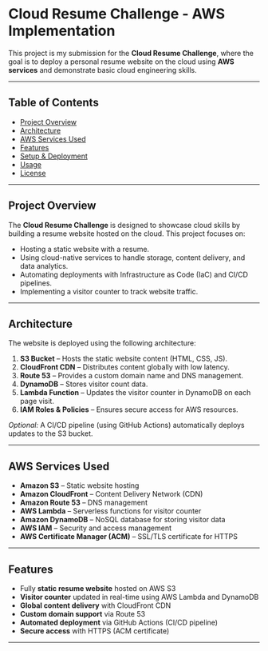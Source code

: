 # Cloud Resume Challenge - AWS Implementation

This project is my submission for the **Cloud Resume Challenge**, where the goal is to deploy a personal resume website on the cloud using **AWS services** and demonstrate basic cloud engineering skills.

---

## Table of Contents

- [Project Overview](#project-overview)  
- [Architecture](#architecture)  
- [AWS Services Used](#aws-services-used)  
- [Features](#features)  
- [Setup & Deployment](#setup--deployment)  
- [Usage](#usage)  
- [License](#license)  

---

## Project Overview

The **Cloud Resume Challenge** is designed to showcase cloud skills by building a resume website hosted on the cloud. This project focuses on:

- Hosting a static website with a resume.
- Using cloud-native services to handle storage, content delivery, and data analytics.
- Automating deployments with Infrastructure as Code (IaC) and CI/CD pipelines.
- Implementing a visitor counter to track website traffic.

---

## Architecture

The website is deployed using the following architecture:

1. **S3 Bucket** – Hosts the static website content (HTML, CSS, JS).  
2. **CloudFront CDN** – Distributes content globally with low latency.  
3. **Route 53** – Provides a custom domain name and DNS management.  
4. **DynamoDB** – Stores visitor count data.  
5. **Lambda Function** – Updates the visitor counter in DynamoDB on each page visit.  
6. **IAM Roles & Policies** – Ensures secure access for AWS resources.  

*Optional:* A CI/CD pipeline (using GitHub Actions) automatically deploys updates to the S3 bucket.

---

## AWS Services Used

- **Amazon S3** – Static website hosting  
- **Amazon CloudFront** – Content Delivery Network (CDN)  
- **Amazon Route 53** – DNS management  
- **AWS Lambda** – Serverless functions for visitor counter  
- **Amazon DynamoDB** – NoSQL database for storing visitor data  
- **AWS IAM** – Security and access management  
- **AWS Certificate Manager (ACM)** – SSL/TLS certificate for HTTPS  

---

## Features

- Fully **static resume website** hosted on AWS S3  
- **Visitor counter** updated in real-time using AWS Lambda and DynamoDB  
- **Global content delivery** with CloudFront CDN  
- **Custom domain support** via Route 53  
- **Automated deployment** via GitHub Actions (CI/CD pipeline)  
- **Secure access** with HTTPS (ACM certificate)

---
